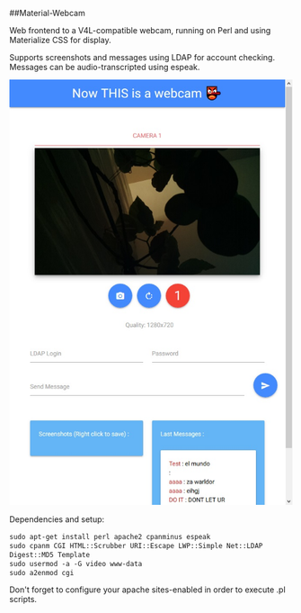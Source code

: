 ##Material-Webcam  

Web frontend to a V4L-compatible webcam, running on Perl and using Materialize CSS for display.  

Supports screenshots and messages using LDAP for account checking.  
Messages can be audio-transcripted using espeak.  

![screenshot](https://raw.githubusercontent.com/Difegue/Webcam-Material/master/screenshot.jpg)   

Dependencies and setup:  
```
sudo apt-get install perl apache2 cpanminus espeak  
sudo cpanm CGI HTML::Scrubber URI::Escape LWP::Simple Net::LDAP Digest::MD5 Template  
sudo usermod -a -G video www-data  
sudo a2enmod cgi  
```

Don't forget to configure your apache sites-enabled in order to execute .pl scripts.
